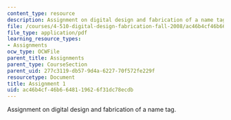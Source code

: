 ```yaml
---
content_type: resource
description: Assignment on digital design and fabrication of a name tag.
file: /courses/4-510-digital-design-fabrication-fall-2008/ac46b4cf46b6648119626f31dc78ecdb_assn1a.pdf
file_type: application/pdf
learning_resource_types:
- Assignments
ocw_type: OCWFile
parent_title: Assignments
parent_type: CourseSection
parent_uid: 277c3119-db57-9d4a-6227-70f572fe229f
resourcetype: Document
title: Assignment 1
uid: ac46b4cf-46b6-6481-1962-6f31dc78ecdb
---
```

Assignment on digital design and fabrication of a name tag.

